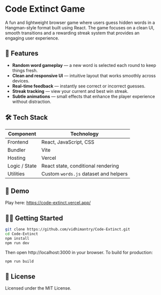 # Code Extinct Game

A fun and lightweight browser game where users guess hidden words in a Hangman-style format built using React. The game focuses on a clean UI, smooth transitions and a rewarding streak system that provides an engaging user experience.

## 🚀 Features
- **Random word gameplay** — a new word is selected each round to keep things fresh.
- **Clean and responsive UI** — intuitive layout that works smoothly across devices.
- **Real-time feedback** — instantly see correct or incorrect guesses.
- **Streak tracking** — view your current and best win streak.
- **Subtle animations** — small effects that enhance the player experience without distraction.

## 🛠️ Tech Stack
| Component       | Technology                               |
|----------------|-------------------------------------------|
| Frontend       | React, JavaScript, CSS                    |
| Bundler        | Vite                                      |
| Hosting        | Vercel                                    |
| Logic / State  | React state, conditional rendering        |
| Utilities      | Custom `words.js` dataset and helpers     |

## 🔗 Demo
Play here: https://code-extinct.vercel.app/

## 🧑‍💻 Getting Started

```bash
git clone https://github.com/vidhimantry/Code-Extinct.git
cd Code-Extinct
npm install
npm run dev
```

Then open http://localhost:3000 in your browser.
To build for production:

```bash
npm run build
```

## 📄 License
Licensed under the MIT License.


